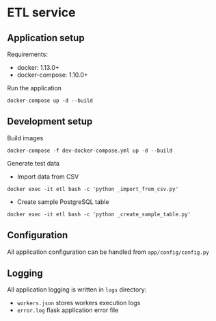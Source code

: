 # ETL service

## Application setup

Requirements:

- docker: 1.13.0+
- docker-compose: 1.10.0+

Run the application

```shell script
docker-compose up -d --build
```

## Development setup

Build images

```shell script
docker-compose -f dev-docker-compose.yml up -d --build
```

Generate test data

- Import data from CSV

```shell script
docker exec -it etl bash -c 'python _import_from_csv.py'
```

- Create sample PostgreSQL table

```shell script
docker exec -it etl bash -c 'python _create_sample_table.py' 
```

## Configuration

All application configuration can be handled from `app/config/config.py`

## Logging

All application logging is written in `logs` directory:

- `workers.json` stores workers execution logs
- `error.log` flask application error file